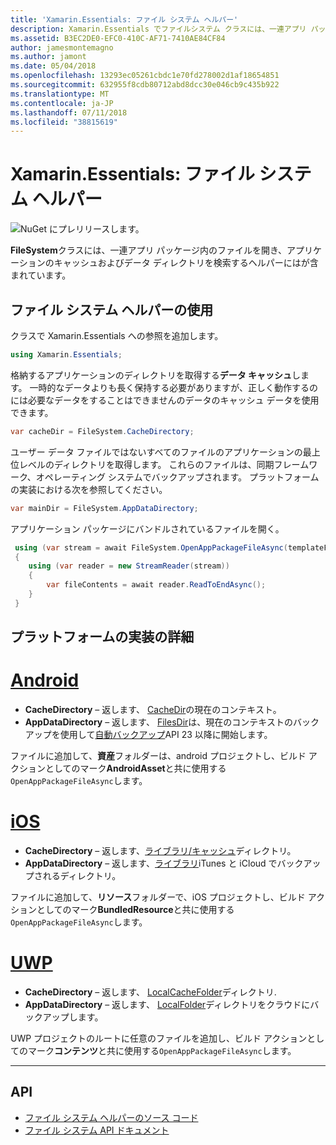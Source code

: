 ```yaml
---
title: 'Xamarin.Essentials: ファイル システム ヘルパー'
description: Xamarin.Essentials でファイルシステム クラスには、一連アプリ パッケージ内のファイルを開き、アプリケーションのキャッシュおよびデータ ディレクトリを検索するヘルパーにはが含まれています。
ms.assetid: B3EC2DE0-EFC0-410C-AF71-7410AE84CF84
author: jamesmontemagno
ms.author: jamont
ms.date: 05/04/2018
ms.openlocfilehash: 13293ec05261cbdc1e70fd278002d1af18654851
ms.sourcegitcommit: 632955f8cdb80712abd8dcc30e046cb9c435b922
ms.translationtype: MT
ms.contentlocale: ja-JP
ms.lasthandoff: 07/11/2018
ms.locfileid: "38815619"
---
```

# <a name="xamarinessentials-file-system-helpers"></a>Xamarin.Essentials: ファイル システム ヘルパー

![NuGet にプレリリースします。](~/media/shared/pre-release.png)

**FileSystem**クラスには、一連アプリ パッケージ内のファイルを開き、アプリケーションのキャッシュおよびデータ ディレクトリを検索するヘルパーにはが含まれています。

## <a name="using-file-system-helpers"></a>ファイル システム ヘルパーの使用

クラスで Xamarin.Essentials への参照を追加します。

```csharp
using Xamarin.Essentials;
```

格納するアプリケーションのディレクトリを取得する**データ キャッシュ**します。 一時的なデータよりも長く保持する必要がありますが、正しく動作するのには必要なデータをすることはできませんのデータのキャッシュ データを使用できます。

```csharp
var cacheDir = FileSystem.CacheDirectory;
```

ユーザー データ ファイルではないすべてのファイルのアプリケーションの最上位レベルのディレクトリを取得します。 これらのファイルは、同期フレームワーク、オペレーティング システムでバックアップされます。 プラットフォームの実装における次を参照してください。

```csharp
var mainDir = FileSystem.AppDataDirectory;
```

アプリケーション パッケージにバンドルされているファイルを開く。

```csharp
 using (var stream = await FileSystem.OpenAppPackageFileAsync(templateFileName))
 {
    using (var reader = new StreamReader(stream))
    {
        var fileContents = await reader.ReadToEndAsync();
    }
 }
```

## <a name="platform-implementation-specifics"></a>プラットフォームの実装の詳細

# <a name="androidtabandroid"></a>[Android](#tab/android)

- **CacheDirectory** – 返します、 [CacheDir](https://developer.android.com/reference/android/content/Context.html#getCacheDir)の現在のコンテキスト。
- **AppDataDirectory** – 返します、 [FilesDir](https://developer.android.com/reference/android/content/Context.html#getFilesDir)は、現在のコンテキストのバックアップを使用して[自動バックアップ](https://developer.android.com/guide/topics/data/autobackup.html)API 23 以降に開始します。

ファイルに追加して、**資産**フォルダーは、android プロジェクトし、ビルド アクションとしてのマーク**AndroidAsset**と共に使用する`OpenAppPackageFileAsync`します。

# <a name="iostabios"></a>[iOS](#tab/ios)

- **CacheDirectory** – 返します、[ライブラリ/キャッシュ](https://developer.apple.com/library/content/documentation/FileManagement/Conceptual/FileSystemProgrammingGuide/FileSystemOverview/FileSystemOverview.html)ディレクトリ。
- **AppDataDirectory** – 返します、[ライブラリ](https://developer.apple.com/library/content/documentation/FileManagement/Conceptual/FileSystemProgrammingGuide/FileSystemOverview/FileSystemOverview.html)iTunes と iCloud でバックアップされるディレクトリ。

ファイルに追加して、**リソース**フォルダーで、iOS プロジェクトし、ビルド アクションとしてのマーク**BundledResource**と共に使用する`OpenAppPackageFileAsync`します。

# <a name="uwptabuwp"></a>[UWP](#tab/uwp)

- **CacheDirectory** – 返します、 [LocalCacheFolder](https://docs.microsoft.com/en-us/uwp/api/windows.storage.applicationdata.localcachefolder#Windows_Storage_ApplicationData_LocalCacheFolder)ディレクトリ.
- **AppDataDirectory** – 返します、 [LocalFolder](https://docs.microsoft.com/en-us/uwp/api/windows.storage.applicationdata.localfolder#Windows_Storage_ApplicationData_LocalFolder)ディレクトリをクラウドにバックアップします。

UWP プロジェクトのルートに任意のファイルを追加し、ビルド アクションとしてのマーク**コンテンツ**と共に使用する`OpenAppPackageFileAsync`します。

--------------

## <a name="api"></a>API

- [ファイル システム ヘルパーのソース コード](https://github.com/xamarin/Essentials/tree/master/Xamarin.Essentials/FileSystem)
- [ファイル システム API ドキュメント](xref:Xamarin.Essentials.FileSystem)
